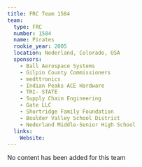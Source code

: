 ```yaml
---
title: FRC Team 1584
team:
  type: FRC
  number: 1584
  name: Pirates
  rookie_year: 2005
  location: Nederland, Colorado, USA
  sponsors:
    - Ball Aerospace Systems
    - Gilpin County Commissioners
    - medttronics
    - Indian Peaks ACE Hardware
    - TRI- STATE
    - Supply Chain Engineering
    - Gate LLC
    - Shortridge Family Foundation
    - Boulder Valley School District
    - Nederland Middle-Senior High School
  links:
    Website: 
---
```

No content has been added for this team